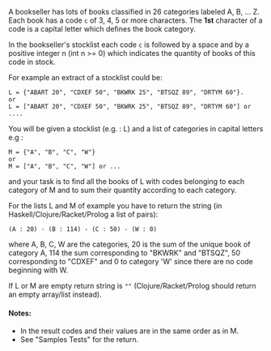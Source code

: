 A bookseller has lots of books classified in 26 categories labeled A, B, ... Z. 
Each book has a code `c` of 3, 4, 5 or more characters. The **1st** character of a code is a capital letter which defines the book category.
  
  In the bookseller's stocklist each code `c` is followed by a space and by a positive integer n (int n >= 0) 
  which indicates the quantity of books of this code in stock.

For example an extract of a stocklist could be:
```
L = {"ABART 20", "CDXEF 50", "BKWRK 25", "BTSQZ 89", "DRTYM 60"}.
or
L = ["ABART 20", "CDXEF 50", "BKWRK 25", "BTSQZ 89", "DRTYM 60"] or ....
```

  You will be given a stocklist (e.g. : L) and a list of categories in capital letters 
  e.g : 
```
M = {"A", "B", "C", "W"} 
or
M = ["A", "B", "C", "W"] or ...
```
  
  and your task is to find all the books of L with codes 
  belonging to each category of M and to sum their quantity according to each category. 


  For the lists L and M of example you have to return the string (in Haskell/Clojure/Racket/Prolog a list of pairs):  
  ```
  (A : 20) - (B : 114) - (C : 50) - (W : 0)
  ```  

  where A, B, C, W are the categories, 20 is the sum of the unique book of category A, 114 the sum corresponding
  to "BKWRK" and "BTSQZ", 50 corresponding to "CDXEF" and 0 to category 'W' since there are no code beginning with W.

  If L or M are empty return string is `""` (Clojure/Racket/Prolog should return an empty array/list instead).
  
#### Notes:
- In the result codes and their values are in the same order as in M.
- See "Samples Tests" for the return.
